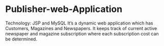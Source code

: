 # Publisher-web-Application
Technology: JSP and MySQL
It’s a dynamic web application which has Customers, Magazines and Newspapers. It keeps track of current active newspaper and magazine subscription where each subscription cost can be determined.
